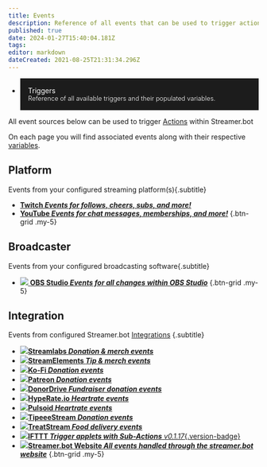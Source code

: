 ```yaml
---
title: Events
description: Reference of all events that can be used to trigger actions in Streamer.bot
published: true
date: 2024-01-27T15:40:04.181Z
tags: 
editor: markdown
dateCreated: 2021-08-25T21:31:34.296Z
---
```


<ul class="btn-grid">
  <li>
    <a style="background: #1c1c1c; padding: 1rem; display: block; text-decoration: none; color: #FFF!important;" href="https://docs.streamer.bot/api/triggers">
    <i style="font-size: 25px; margin-bottom: .25rem;" class="mdi mdi-creation"></i>
    <div>Triggers</div>
    <div style="font-size: .8rem; font-weight: 300;">Reference of all available triggers and their populated variables.</div>
    </a>
  </li>
</ul>

All event sources below can be used to trigger [Actions](/Actions) within Streamer.bot

On each page you will find associated events along with their respective [variables](/Variables).

## Platform
Events from your configured streaming platform(s){.subtitle}

- [<i class="mdi mdi-twitch text--twitch"></i> **Twitch *Events for follows, cheers, subs, and more!***](/Platforms/Twitch/Events)
- [<i class="mdi mdi-youtube text--youtube"></i> **YouTube *Events for chat messages, memberships, and more!***](/Platforms/YouTube/Events)
{.btn-grid .my-5}

## Broadcaster
Events from your configured broadcasting software{.subtitle}

- [<img src="https://streamer.bot/img/integrations/obs.svg"/> **OBS Studio *Events for all changes within OBS Studio***](/Broadcasters/OBS/Events)
{.btn-grid .my-5}

## Integration
Events from configured Streamer.bot [Integrations](/Integrations) {.subtitle}

- [<img src="https://streamer.bot/img/integrations/streamlabs.png"/>**Streamlabs *Donation &amp; merch events***](/Integrations/Streamlabs)
- [<img src="https://streamer.bot/img/integrations/streamelements.png"/>**StreamElements *Tip &amp; merch events***](/Integrations/StreamElements)
- [<img src="/ko-fi_icon_rgb_rounded.png"/>**Ko-Fi *Donation events***](/Integrations/Ko-Fi)
- [<img src="/digital-patreon-logo_coral.png"/>**Patreon *Donation events***](/Integrations/Patreon)
- [<img src="/donordrive.webp"/>**DonorDrive *Fundraiser donation events***](/Integrations/DonorDrive)
- [<img src="https://streamer.bot/img/integrations/hyperate.png"/>**HypeRate.io *Heartrate events***](/Integrations/HypeRate-io)
- [<img src="https://streamer.bot/img/integrations/pulsoid.png"/>**Pulsoid *Heartrate events***](/Integrations/Pulsoid)
- [<img src="https://streamer.bot/img/integrations/tipeestream.png"/>**TipeeeStream *Donation events***](/Integrations/TipeeeStream)
- [<img src="https://streamer.bot/img/integrations/treatstream.png"/>**TreatStream *Food delivery events***](/Integrations/TreatStream)
- [<img src="/logos/ifttt.png"/>**IFTTT *Trigger applets with Sub-Actions*** *v0.1.17*{.version-badge}](/Integrations/IFTTT)
- [<img src="https://streamer.bot/logo.png"/>**Streamer.bot Website *All events handled through the streamer.bot website***](/Integrations/Streamer-bot)
{.btn-grid .my-5}